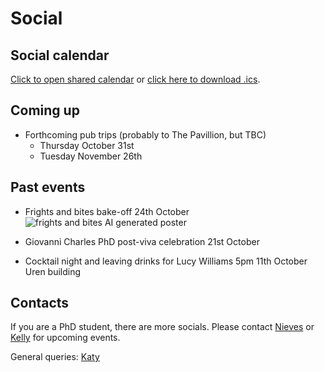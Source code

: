 # Social

## Social calendar

[Click to open shared calendar](https://outlook.office365.com/owa/calendar/6aac4f3cd5c14f7596ff96d463425c49@imperial.ac.uk/be78b35d280f4ad5be57b18a7a0e29285218192955509845337/calendar.html) or [click here to download .ics](https://outlook.office365.com/owa/calendar/6aac4f3cd5c14f7596ff96d463425c49@imperial.ac.uk/be78b35d280f4ad5be57b18a7a0e29285218192955509845337/calendar.ics).

## Coming up

* Forthcoming pub trips (probably to The Pavillion, but TBC)
    * Thursday October 31st
    * Tuesday November 26th

## Past events

* Frights and bites bake-off 24th October
![frights and bites AI generated poster](../../img/frights_and_bites.png)

* Giovanni Charles PhD post-viva celebration 21st October

* Cocktail night and leaving drinks for Lucy Williams
  5pm 11th October Uren building

## Contacts

If you are a PhD student, there are more socials. Please contact [Nieves](mailto:n.derqui-fernandez@imperial.ac.uk) or [Kelly](mailto:k.mccain22@imperial.ac.uk) for upcoming events.

General queries: [Katy](mailto:k.gaythorpe@imperial.ac.uk)
